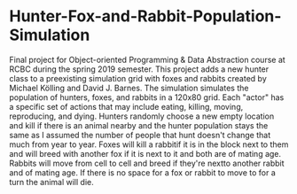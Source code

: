 # Hunter-Fox-and-Rabbit-Population-Simulation
Final project for Object-oriented Programming &amp; Data Abstraction course at RCBC during the spring 2019 semester.
This project adds a new hunter class to a preexisting simulation grid with foxes and rabbits created by Michael Kölling and David J. Barnes. The simulation simulates the population of hunters, foxes, and rabbits in a 120x80 grid. Each "actor" has a specific set of actions that may include eating, killing, moving, reproducing, and dying. Hunters randomly choose a new empty location and kill if there is an animal nearby and the hunter population stays the same as I assumed the number of people that hunt doesn't change that much from year to year. Foxes will kill a rabbitif it is in the block next to them and will breed with another fox if it is next to it and both are of mating age. Rabbits will move from cell to cell and breed if they're nextto another rabbit and of mating age. If there is no space for a fox or rabbit to move to for a turn the animal will die. 

